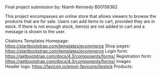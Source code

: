 Final project submission by:
    Niamh Kennedy
    B00158362

This project encompasses an online store that allows viewers to browse
the products that are for sale. 
    Users can add items to cart, provided they are in stock. If there is 
not enough stock, item(s) are not added to cart and a message is shown to 
the user.


Citations
    Templates
        Homepage: https://startbootstrap.com/templates/ecommerce
        Shop pages: https://startbootstrap.com/templates/ecommerce
        Login form: https://getbootstrap.com/docs/4.3/components/forms/
        Registration form: https://getbootstrap.com/docs/4.3/components/forms/
    Images    
        Header logo: https://favicon.io/emoji-favicons/lipstick
        Products:
            
    